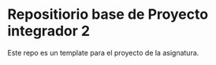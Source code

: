 # Repositiorio base de Proyecto integrador 2

Este repo es un template para el proyecto de la asignatura.
